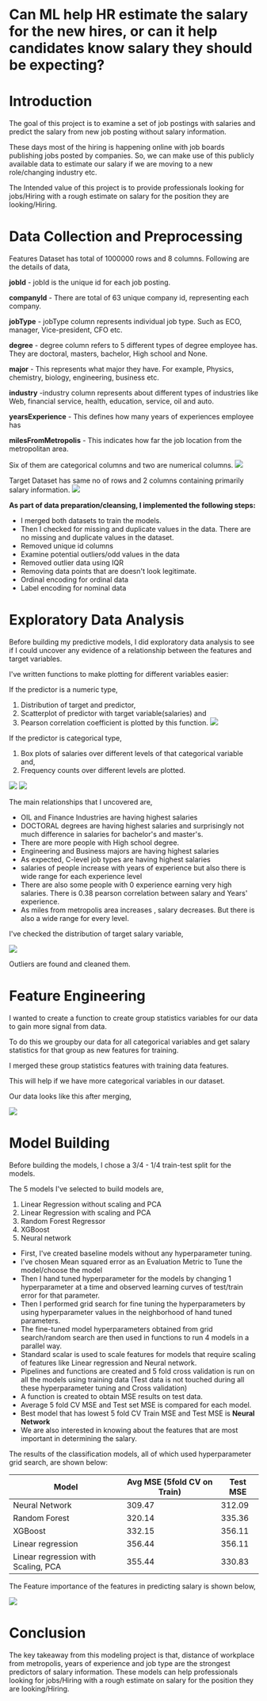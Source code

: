 # Can ML help HR estimate the salary for the new hires, or can it help candidates know salary they should be expecting?

#

# Introduction

The goal of this project is to examine a set of job postings with salaries and predict the salary from new job posting without salary information.

These days most of the hiring is happening online with job boards publishing jobs posted by companies. So, we can make use of this publicly available data to estimate our salary if we are moving to a new role/changing industry etc.

The Intended value of this project is to provide professionals looking for jobs/Hiring with a rough estimate on salary for the position they are looking/Hiring.

# Data Collection and Preprocessing

Features Dataset has total of 1000000 rows and 8 columns. Following are the details of data,

**jobId** - jobId is the unique id for each job posting.

**companyId** - There are total of 63 unique company id, representing each company.

**jobType** - jobType column represents individual job type. Such as ECO, manager, Vice-president, CFO etc.

**degree** - degree column refers to 5 different types of degree employee has. They are doctoral, masters, bachelor, High school and None.

**major** - This represents what major they have. For example, Physics, chemistry, biology, engineering, business etc.

**industry** -industry column represents about different types of industries like Web, financial service, health, education, service, oil and auto.

**yearsExperience** - This defines how many years of experiences employee has

**milesFromMetropolis** - This indicates how far the job location from the metropolitan area.

Six of them are categorical columns and two are numerical columns.
 ![](images/Features.png)
 
 
Target Dataset has same no of rows and 2 columns containing primarily salary information.
 ![](images/target.png)
 
 
**As part of data preparation/cleansing, I implemented the following steps:**

- I merged both datasets to train the models.
- Then I checked for missing and duplicate values in the data. There are no missing and duplicate values in the dataset.
- Removed unique id columns
- Examine potential outliers/odd values in the data
- Removed outlier data using IQR
- Removing data points that are doesn&#39;t look legitimate.
- Ordinal encoding for ordinal data
- Label encoding for nominal data

# Exploratory Data Analysis

Before building my predictive models, I did exploratory data analysis to see if I could uncover any evidence of a relationship between the features and target variables.

I&#39;ve written functions to make plotting for different variables easier:

If the predictor is a numeric type,

1. Distribution of target and predictor,
2. Scatterplot of predictor with target variable(salaries) and
3. Pearson correlation coefficient is plotted by this function.
 ![](images/EDA1.png)
 
 
If the predictor is categorical type,

1. Box plots of salaries over different levels of that categorical variable and,
2. Frequency counts over different levels are plotted.


 ![](images/EDA2.png)
 ![](images/EDA3.png)
 
The main relationships that I uncovered are,

- OIL and Finance Industries are having highest salaries
- DOCTORAL degrees are having highest salaries and surprisingly not much difference in salaries for bachelor&#39;s and master&#39;s.
- There are more people with High school degree.
- Engineering and Business majors are having highest salaries
- As expected, C-level job types are having highest salaries
- salaries of people increase with years of experience but also there is wide range for each experience level
- There are also some people with 0 experience earning very high salaries. There is 0.38 pearson correlation between salary and Years&#39; experience.
- As miles from metropolis area increases , salary decreases. But there is also a wide range for every level.

I&#39;ve checked the distribution of target salary variable,

 ![](images/EDA4.png)
 
Outliers are found and cleaned them.

# Feature Engineering

I wanted to create a function to create group statistics variables for our data to gain more signal from data.

To do this we groupby our data for all categorical variables and get salary statistics for that group as new features for training.

I merged these group statistics features with training data features.

This will help if we have more categorical variables in our dataset.

Our data looks like this after merging,

 ![](images/Feature_Engineering.png)
#
# Model Building

Before building the models, I chose a 3/4 - 1/4 train-test split for the models.

The 5 models I&#39;ve selected to build models are,

1. Linear Regression without scaling and PCA
2. Linear Regression with scaling and PCA
3. Random Forest Regressor
4. XGBoost
5. Neural network

- First, I&#39;ve created baseline models without any hyperparameter tuning.
- I&#39;ve chosen Mean squared error as an Evaluation Metric to Tune the model/choose the model
- Then I hand tuned hyperparameter for the models by changing 1 hyperparameter at a time and observed learning curves of test/train error for that parameter.
- Then I performed grid search for fine tuning the hyperparameters by using hyperparameter values in the neighborhood of hand tuned parameters.
- The fine-tuned model hyperparameters obtained from grid search/random search are then used in functions to run 4 models in a parallel way.
- Standard scalar is used to scale features for models that require scaling of features like Linear regression and Neural network.
- Pipelines and functions are created and 5 fold cross validation is run on all the models using training data (Test data is not touched during all these hyperparameter tuning and Cross validation)
- A function is created to obtain MSE results on test data.
- Average 5 fold CV MSE and Test set MSE is compared for each model.
- Best model that has lowest 5 fold CV Train MSE and Test MSE is **Neural Network**
- We are also interested in knowing about the features that are most important in determining the salary.



The results of the classification models, all of which used hyperparameter grid search, are shown below:

| **Model** | **Avg MSE (5fold CV on Train)** | **Test MSE** |
| --- | --- | --- |
| Neural Network | 309.47 | 312.09 |
| Random Forest | 320.14 | 335.36 |
| XGBoost | 332.15 | 356.11 |
| Linear regression | 356.44 | 356.11 |
| Linear regression with Scaling, PCA | 355.44 | 330.83 |

The Feature importance of the features in predicting salary is shown below,


 ![](images/Feature_Importance.png)
#
# Conclusion

The key takeaway from this modeling project is that, distance of workplace from metropolis, years of experience and job type are the strongest predictors of salary information. These models can help professionals looking for jobs/Hiring with a rough estimate on salary for the position they are looking/Hiring.
